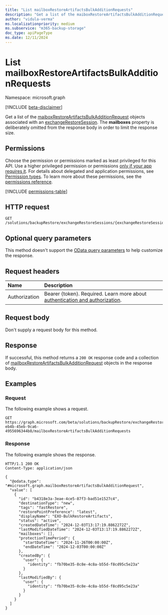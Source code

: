 ```yaml
---
title: "List mailboxRestoreArtifactsBulkAdditionRequests"
description: "Get a list of the maiboxRestoreArtifactsBulkAdditionRequest objects associated with an exchangeRestoreSession."
author: "vidula-verma"
ms.localizationpriority: medium
ms.subservice: "m365-backup-storage"
doc_type: apiPageType
ms.date: 12/11/2024
---
```


# List mailboxRestoreArtifactsBulkAdditionRequests

Namespace: microsoft.graph

[!INCLUDE [beta-disclaimer](../../includes/beta-disclaimer.md)]

Get a list of the [maiboxRestoreArtifactsBulkAdditionRequest](../resources/mailboxrestoreartifactsbulkadditionrequest.md) objects associated with an [exchangeRestoreSession](../resources/exchangerestoresession.md). The **mailboxes** property is deliberately omitted from the response body in order to limit the response size.

## Permissions

Choose the permission or permissions marked as least privileged for this API. Use a higher privileged permission or permissions [only if your app requires it](/graph/permissions-overview#best-practices-for-using-microsoft-graph-permissions). For details about delegated and application permissions, see [Permission types](/graph/permissions-overview#permission-types). To learn more about these permissions, see the [permissions reference](/graph/permissions-reference).

<!-- {
  "blockType": "permissions",
  "name": "exchangerestoresession-list-mailboxrestoreartifactsbulkadditionrequests-permissions"
}
-->
[!INCLUDE [permissions-table](../includes/permissions/exchangerestoresession-list-mailboxrestoreartifactsbulkadditionrequests-permissions.md)]

## HTTP request

<!-- {
  "blockType": "ignored"
}
-->
``` http
GET /solutions/backupRestore/exchangeRestoreSessions/{exchangeRestoreSessionId}/mailboxRestoreArtifactsBulkAdditionRequests
```

## Optional query parameters

This method doesn't support the [OData query parameters](/graph/query-parameters) to help customize the response.

## Request headers

|Name|Description|
|:---|:---|
|Authorization|Bearer {token}. Required. Learn more about [authentication and authorization](/graph/auth/auth-concepts).|

## Request body

Don't supply a request body for this method.

## Response

If successful, this method returns a `200 OK` response code and a collection of [mailboxRestoreArtifactsBulkAdditionRequest](../resources/mailboxrestoreartifactsbulkadditionrequest.md) objects in the response body.

## Examples

### Request

The following example shows a request.
<!-- {
  "blockType": "request",
  "name": "list_mailboxrestoreartifactsbulkadditionrequest"
}
-->
``` http
GET https://graph.microsoft.com/beta/solutions/backupRestore/exchangeRestoreSessions/dc3a3fc8-eb4b-45eb-9ca6-4955696344b8/mailboxRestoreArtifactsBulkAdditionRequests
```

### Response

The following example shows the response.
<!-- {
  "blockType": "response",
  "truncated": true,
  "@odata.type": "Collection(microsoft.graph.mailboxRestoreArtifactsBulkAdditionRequest)"
}
-->
``` http
HTTP/1.1 200 OK
Content-Type: application/json

{
  "@odata.type": "#microsoft.graph.mailboxRestoreArtifactsBulkAdditionRequest",
  "value": [
    {
      "id": "b4318e3a-3eae-4ce5-87f3-bad51e1527c4",
      "destinationType": "new",
      "tags": "fastRestore",
      "restorePointPreference": "latest",
      "displayName": "EXO-BulkRestoreArtifacts",
      "status": "active",
      "createdDateTime": "2024-12-03T13:17:19.8862272Z",
      "lastModifiedDateTime": "2024-12-03T13:17:19.8862272Z",
      "mailboxes": [],
      "protectionTimePeriod": {
        "startDateTime": "2024-11-26T00:00:00Z",
        "endDateTime": "2024-12-03T00:00:00Z"
      },
      "createdBy": {
        "user": {
          "identity": "fb70be35-8c8e-4c8a-b55d-f8cd95c5e23a"
        }
      },
      "lastModifiedBy": {
        "user": {
          "identity": "fb70be35-8c8e-4c8a-b55d-f8cd95c5e23a"
        }
      }
    }
  ]
}
```

